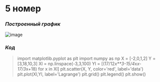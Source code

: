 # 5 номер
### *Построенный график*

![image](https://github.com/mak48/for_controlwork_plot_lagrange/assets/132274048/8b2b5602-a629-4687-a3ce-795d8603c64c)

### *Код*
> import matplotlib.pyplot as plt
> import numpy as np
> X = [-2,0,1,2]
> Y = [3,18,10,3]
> Xl = np.linspace(-3,3,100)
> Yl = [(17/12*x**3-15/4*x*x-17/3*x+18) for x in Xl]
> plt.scatter(X, Y, color='red', label='data')
> plt.plot(Xl,Yl, label='Lagrange')
> plt.grid()
> plt.legend()
> plt.show()
